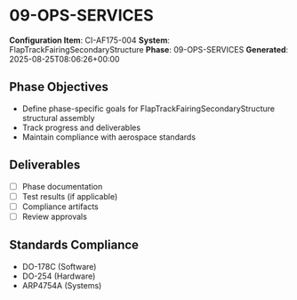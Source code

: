 # 09-OPS-SERVICES

**Configuration Item**: CI-AF175-004
**System**: FlapTrackFairingSecondaryStructure
**Phase**: 09-OPS-SERVICES
**Generated**: 2025-08-25T08:06:26+00:00

## Phase Objectives
- Define phase-specific goals for FlapTrackFairingSecondaryStructure structural assembly
- Track progress and deliverables
- Maintain compliance with aerospace standards

## Deliverables
- [ ] Phase documentation
- [ ] Test results (if applicable)
- [ ] Compliance artifacts
- [ ] Review approvals

## Standards Compliance
- DO-178C (Software)
- DO-254 (Hardware)
- ARP4754A (Systems)

